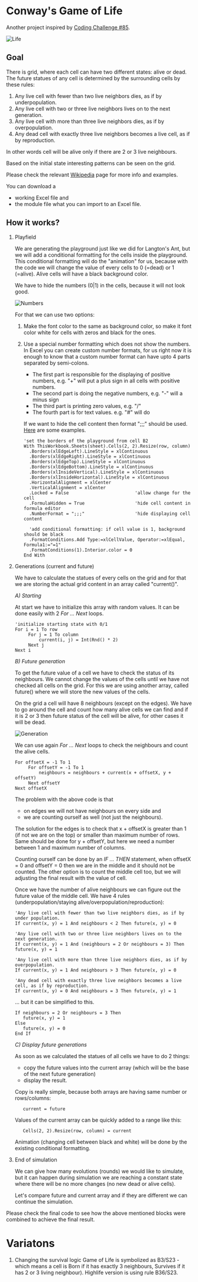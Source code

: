 # Conway's Game of Life

Another project inspired by [Coding Challenge #85](https://www.youtube.com/watch?v=FWSR_7kZuYg).

![Life](https://upload.wikimedia.org/wikipedia/commons/e/e5/Gospers_glider_gun.gif)

## Goal

There is grid, where each cell can have two different states: alive or dead. The future statues of any cell is determined by the surrounding cells by these rules:
1. Any live cell with fewer than two live neighbors dies, as if by underpopulation.
2. Any live cell with two or three live neighbors lives on to the next generation.
3. Any live cell with more than three live neighbors dies, as if by overpopulation.
4. Any dead cell with exactly three live neighbors becomes a live cell, as if by reproduction. 

In other words cell will be alive only if there are 2 or 3 live neighbours.

Based on the initial state interesting patterns can be seen on the grid.

Please check the relevant [Wikipedia](https://en.wikipedia.org/wiki/Conway%27s_Game_of_Life) page for more info and examples.

You can download a 
 - working Excel file and
 - the module file what you can import to an Excel file.

## How it works?

1. Playfield

   We are generating the playground just like we did for Langton's Ant, but we will add a conditional formatting for the cells inside the playground. This conditional formatting will do the "animation" for us, because with the code we will change the value of every cells to 0 (=dead) or 1 (=alive). Alive cells will have a black background color.

   We have to hide the numbers (0|1) in the cells, because it will not look good. 

   ![Numbers](https://github.com/viszi/codes/blob/master/Excel/Fun/005_Game_of_Life/images/001_Numbers.png)

   For that we can use two options:
   1. Make the font color to the same as background color, so make it font color white for cells with zeros and black for the ones.
   2. Use a special number formatting which does not show the numbers. In Excel you can create custom number formats, for us right now it is enough to know that a custom number format can have upto 4 parts separated by semi-colons.
      
      - The first part is responsible for the displaying of positive numbers, e.g. "+" will put a plus sign in all cells with positive numbers.
      - The second part is doing the negative numbers, e.g. "-" will a minus sign
      - The third part is printing zero values, e.g. "/"
      - The fourth part is for text values. e.g. "#" will do  

      If we want to hide the cell content then format ";;;" should be used. [Here](https://exceljet.net/custom-number-formats) are some examples.
      
      ```
      'set the borders of the playground from cell B2
      With ThisWorkbook.Sheets(sheet).Cells(2, 2).Resize(row, column)
        .Borders(xlEdgeLeft).LineStyle = xlContinuous
        .Borders(xlEdgeRight).LineStyle = xlContinuous
        .Borders(xlEdgeTop).LineStyle = xlContinuous
        .Borders(xlEdgeBottom).LineStyle = xlContinuous
        .Borders(xlInsideVertical).LineStyle = xlContinuous
        .Borders(xlInsideHorizontal).LineStyle = xlContinuous
        .HorizontalAlignment = xlCenter
        .VerticalAlignment = xlCenter
        .Locked = False                         'allow change for the cell
        .FormulaHidden = True                   'hide cell content in formula editor
        .NumberFormat = ";;;"                   'hide displaying cell content
        
        'add conditional formatting: if cell value is 1, background should be black
        .FormatConditions.Add Type:=xlCellValue, Operator:=xlEqual, Formula1:="=1"
        .FormatConditions(1).Interior.color = 0
      End With
      ```
2. Generations (current and future)

   We have to calculate the statues of every cells on the grid and for that we are storing the actual grid content in an array called "current()".
    
   *A) Starting*

   At start we have to initialize this array with random values. It can be done easily with 2 *For ... Next* loops.

   ```
   'initialize starting state with 0/1
   For i = 1 To row
        For j = 1 To column
            current(i, j) = Int(Rnd() * 2)
        Next j
   Next i
   ```

   *B) Future generation*

   To get the future value of a cell we have to check the status of its neighbours. We cannot change the values of the cells until we have not checked all cells on the grid. For this we are using another array, called future() where we will store the new values of the cells.

   On the grid a cell will have 8 neighbours (except on the edges). We have to go around the cell and count how many alive cells we can find and if it is 2 or 3 then future status of the cell will be alive, for other cases it will be dead.

   ![Generation](https://github.com/viszi/codes/blob/master/Excel/Fun/005_Game_of_Life/images/002_Generations.png)

   We can use again *For ... Next* loops to check the neighbours and count the alive cells.

   ```
   For offsetX = -1 To 1
        For offsetY = -1 To 1
            neighbours = neighbours + current(x + offsetX, y + offsetY)
        Next offsetY
   Next offsetX
   ```

   The problem with the above code is that
   - on edges we will not have neighbours on every side and
   - we are counting ourself as well (not just the neighbours).

   The solution for the edges is to check that x + offsetX is greater than 1 (if not we are on the top) or smaller than maximum number of rows. Same should be done for y + offsetY, but here we need a number between 1 and maximum number of columns.
    
   Counting ourself can be done by an *IF ... THEN* statement, when offsetX = 0 and offsetY = 0 then we are in the middle and it should not be counted.
   The other option is to count the middle cell too, but we will adjusting the final result with the value of cell.

   Once we have the number of alive neighbours we can figure out the future value of the middle cell. We have 4 rules (underpopulation/staying alive/overpopulation/reproduction):

   ```
   'Any live cell with fewer than two live neighbors dies, as if by under population.
   If current(x, y) = 1 And neighbours < 2 Then future(x, y) = 0

   'Any live cell with two or three live neighbors lives on to the next generation.
   If current(x, y) = 1 And (neighbours = 2 Or neighbours = 3) Then future(x, y) = 1

   'Any live cell with more than three live neighbors dies, as if by overpopulation.
   If current(x, y) = 1 And neighbours > 3 Then future(x, y) = 0

   'Any dead cell with exactly three live neighbors becomes a live cell, as if by reproduction.
   If current(x, y) = 0 And neighbours = 3 Then future(x, y) = 1
   ```

   ... but it can be simplified to this.

   ```
   If neighbours = 2 Or neighbours = 3 Then 
      future(x, y) = 1 
   Else
      future(x, y) = 0
   End If
   ``` 

   *C) Display future generations*

   As soon as we calculated the statues of all cells we have to do 2 things:
   - copy the future values into the current array (which will be the base of the next future generation) 
   - display the result.

   Copy is really simple, because both arrays are having same number or rows/columns:

   ```
      current = future
   ```

   Values of the current array can be quickly added to a range like this:

   ```
      Cells(2, 2).Resize(row, column) = current
   ```

   Animation (changing cell between black and white) will be done by the existing conditional formatting.


3. End of simulation

   We can give how many evolutions (rounds) we would like to simulate, but it can happen during simulation we are reaching a constant state where there will be no more changes (no new dead or alive cells).

   Let's compare future and current array and if they are different we can continue the simulation.


Please check the final code to see how the above mentioned blocks were combined to achieve the final result.

# Variatons

1. Changing the survival logic
   Game of Life is symbolized as B3/S23 - which means a cell is Born if it has exactly 3 neighbours, Survives if it has 2 or 3 living neighbour). 
   Highlife version is using rule B36/S23.
